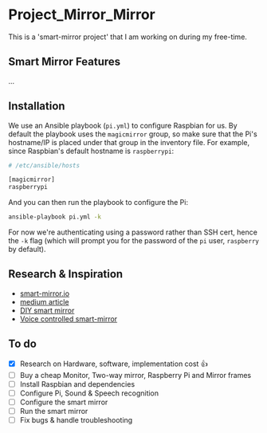 # Project_Mirror_Mirror

This is a 'smart-mirror project' that I am working on during my free-time.


## Smart Mirror Features
...


## Installation
We use an Ansible playbook (`pi.yml`) to configure Raspbian for us. By default
the playbook uses the `magicmirror` group, so make sure that the Pi's
hostname/IP is placed under that group in the inventory file. For example, since
Raspbian's default hostname is `raspberrypi`:

```bash
# /etc/ansible/hosts

[magicmirror]
raspberrypi
```

And you can then run the playbook to configure the Pi:
```bash
ansible-playbook pi.yml -k
```

For now we're authenticating using a password rather than SSH cert, hence the
`-k` flag (which will prompt you for the password of the `pi` user, `raspberry`
by default).


## Research & Inspiration
- [smart-mirror.io](https://docs.smart-mirror.io/docs/hardware.html
)
- [medium article](https://medium.com/@maxbraun/my-bathroom-mirror-is-smarter-than-yours-94b21c6671ba
)
- [DIY smart mirror](https://howchoo.com/project/mzu3ndm2otu/building-a-voice-controlled-smart-mirror-with-raspberry-pi-and-jasper
)
- [Voice controlled smart-mirror](https://howchoo.com/project/mzu3ndm2otu/building-a-voice-controlled-smart-mirror-with-raspberry-pi-and-jasper
)

## To do
- [x] Research on Hardware, software, implementation cost :+1:
- [ ] Buy a cheap Monitor, Two-way mirror, Raspberry Pi and Mirror frames
- [ ] Install Raspbian and dependencies
- [ ] Configure Pi, Sound & Speech recognition
- [ ] Configure the smart mirror
- [ ] Run the smart mirror
- [ ] Fix bugs & handle troubleshooting
